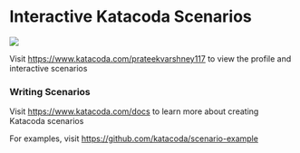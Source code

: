 # Interactive Katacoda Scenarios

[![](http://shields.katacoda.com/katacoda/prateekvarshney117/count.svg)](https://www.katacoda.com/prateekvarshney117 "Get your profile on Katacoda.com")

Visit https://www.katacoda.com/prateekvarshney117 to view the profile and interactive scenarios

### Writing Scenarios
Visit https://www.katacoda.com/docs to learn more about creating Katacoda scenarios

For examples, visit https://github.com/katacoda/scenario-example
